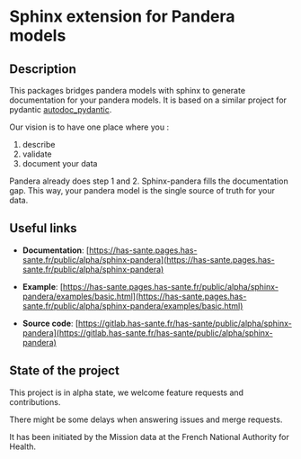# Sphinx extension for Pandera models

## Description

This packages bridges pandera models with sphinx to generate documentation for your pandera models.
It is based on a similar project for pydantic [autodoc_pydantic](https://github.com/mansenfranzen/autodoc_pydantic).

Our vision is to have one place where you :
 1. describe
 2. validate
 3. document your data

Pandera already does step 1 and 2.
Sphinx-pandera fills the documentation gap.
This way, your pandera model is the single source of truth for your data.


## Useful links

- **Documentation**: [https://has-sante.pages.has-sante.fr/public/alpha/sphinx-pandera](https://has-sante.pages.has-sante.fr/public/alpha/sphinx-pandera)

- **Example**: [https://has-sante.pages.has-sante.fr/public/alpha/sphinx-pandera/examples/basic.html](https://has-sante.pages.has-sante.fr/public/alpha/sphinx-pandera/examples/basic.html)

- **Source code**: [https://gitlab.has-sante.fr/has-sante/public/alpha/sphinx-pandera](https://gitlab.has-sante.fr/has-sante/public/alpha/sphinx-pandera)

## State of the project

This project is in alpha state, we welcome feature requests and contributions.

There might be some delays when answering issues and merge requests.

It has been initiated by the Mission data at the French National Authority for Health.
